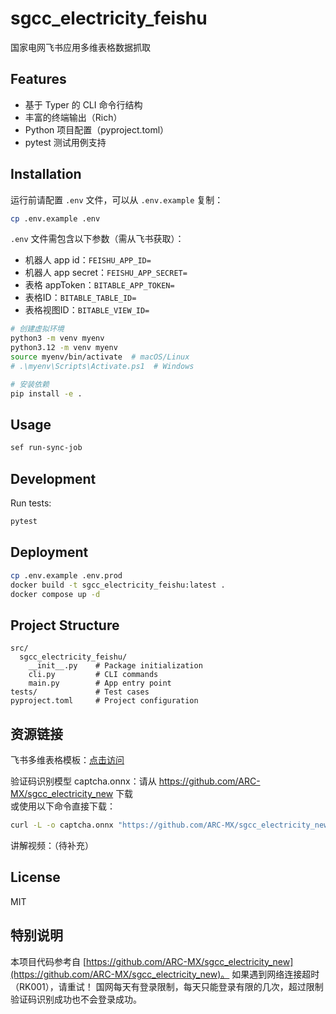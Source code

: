 # sgcc_electricity_feishu

国家电网飞书应用多维表格数据抓取

## Features

- 基于 Typer 的 CLI 命令行结构
- 丰富的终端输出（Rich）
- Python 项目配置（pyproject.toml）
- pytest 测试用例支持

## Installation

运行前请配置 `.env` 文件，可以从 `.env.example` 复制：

```bash
cp .env.example .env
```

`.env` 文件需包含以下参数（需从飞书获取）：

- 机器人 app id：`FEISHU_APP_ID=`
- 机器人 app secret：`FEISHU_APP_SECRET=`
- 表格 appToken：`BITABLE_APP_TOKEN=`
- 表格ID：`BITABLE_TABLE_ID=`
- 表格视图ID：`BITABLE_VIEW_ID=`

```bash
# 创建虚拟环境
python3 -m venv myenv
python3.12 -m venv myenv
source myenv/bin/activate  # macOS/Linux
# .\myenv\Scripts\Activate.ps1  # Windows

# 安装依赖
pip install -e .
```

## Usage

```bash
sef run-sync-job
```

## Development

Run tests:
```bash
pytest
```

## Deployment

```bash
cp .env.example .env.prod
docker build -t sgcc_electricity_feishu:latest .
docker compose up -d
```

## Project Structure

```
src/
  sgcc_electricity_feishu/
    __init__.py    # Package initialization
    cli.py         # CLI commands
    main.py        # App entry point
tests/             # Test cases
pyproject.toml     # Project configuration
```

## 资源链接

飞书多维表格模板：[点击访问](https://enjqkboeqf.feishu.cn/base/O94YbicNVapkVdsuzgIcojx3nWh?from=from_copylink)

验证码识别模型 captcha.onnx：请从 https://github.com/ARC-MX/sgcc_electricity_new 下载  
或使用以下命令直接下载：
```bash
curl -L -o captcha.onnx "https://github.com/ARC-MX/sgcc_electricity_new/raw/refs/heads/master/scripts/captcha.onnx"
```

讲解视频：（待补充）

## License

MIT

## 特别说明

本项目代码参考自 [https://github.com/ARC-MX/sgcc_electricity_new](https://github.com/ARC-MX/sgcc_electricity_new)。
如果遇到网络连接超时（RK001），请重试！
国网每天有登录限制，每天只能登录有限的几次，超过限制验证码识别成功也不会登录成功。


